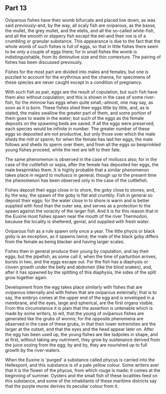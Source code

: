 ## Part 13

Oviparous fishes have their womb bifurcate and placed low down, as was said previously-and, by the way, all scaly fish are oviparous, as the basse, the mullet, the grey mullet, and the etelis, and all the so-called white-fish, and all the smooth or slippery fish except the eel-and their roe is of a crumbling or granular substance.
This appearance is due to the fact that the whole womb of such fishes is full of eggs, so that in little fishes there seem to be only a couple of eggs there; for in small fishes the womb is indistinguishable, from its diminutive size and thin contexture.
The pairing of fishes has been discussed previously.

Fishes for the most part are divided into males and females, but one is puzzled to account for the erythrinus and the channa, for specimens of these species are never caught except in a condition of pregnancy.

With such fish as pair, eggs are the result of copulation, but such fish have them also without copulation; and this is shown in the case of some river-fish, for the minnow has eggs when quite small,-almost, one may say, as soon as it is born.
These fishes shed their eggs little by little, and, as is stated, the males swallow the greater part of them, and some portion of them goes to waste in the water; but such of the eggs as the female deposits on the spawning beds are saved.
If all the eggs were preserved, each species would be infinite in number.
The greater number of these eggs so deposited are not productive, but only those over which the male sheds the milt or sperm; for when the female has laid her eggs, the male follows and sheds its sperm over them, and from all the eggs so besprinkled young fishes proceed, while the rest are left to their fate.

The same phenomenon is observed in the case of molluscs also; for in the case of the cuttlefish or sepia, after the female has deposited her eggs, the male besprinkles them.
It is highly probable that a similar phenomenon takes place in regard to molluscs in general, though up to the present time the phenomenon has been observed only in the case of the cuttlefish.

Fishes deposit their eggs close in to shore, the goby close to stones; and, by the way, the spawn of the goby is flat and crumbly.
Fish in general so deposit their eggs; for the water close in to shore is warm and is better supplied with food than the outer sea, and serves as a protection to the spawn against the voracity of the larger fish.
And it is for this reason that in the Euxine most fishes spawn near the mouth of the river Thermodon, because the locality is sheltered, genial, and supplied with fresh water.

Oviparous fish as a rule spawn only once a year.
The little phycis or black goby is an exception, as it spawns twice; the male of the black goby differs from the female as being blacker and having larger scales.

Fishes then in general produce their young by copulation, and lay their eggs; but the pipefish, as some call it, when the time of parturition arrives, bursts in two, and the eggs escape out.
For the fish has a diaphysis or cloven growth under the belly and abdomen (like the blind snakes), and, after it has spawned by the splitting of this diaphysis, the sides of the split grow together again.

Development from the egg takes place similarly with fishes that are oviparous internally and with fishes that are oviparous externally; that is to say, the embryo comes at the upper end of the egg and is enveloped in a membrane, and the eyes, large and spherical, are the first organs visible.
From this circumstance it is plain that the assertion is untenable which is made by some writers, to wit, that the young of oviparous fishes are generated like the grubs of worms; for the opposite phenomena are observed in the case of these grubs, in that their lower extremities are the larger at the outset, and that the eyes and the head appear later on.
After the egg has been used up, the young fishes are like tadpoles in shape, and at first, without taking any nutriment, they grow by sustenance derived from the juice oozing from the egg; by and by, they are nourished up to full growth by the river-waters.

When the Euxine is 'purged' a substance called phycus is carried into the Hellespont, and this substance is of a pale yellow colour.
Some writers aver that it is the flower of the phycus, from which rouge is made; it comes at the beginning of summer.
Oysters and the small fish of these localities feed on this substance, and some of the inhabitants of these maritime districts say that the purple murex derives its peculiar colour from it.

